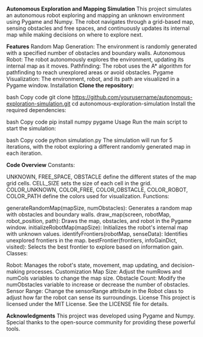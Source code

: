 **Autonomous Exploration and Mapping Simulation**
This project simulates an autonomous robot exploring and mapping an unknown environment using Pygame and Numpy. The robot navigates through a grid-based map, sensing obstacles and free spaces, and continuously updates its internal map while making decisions on where to explore next.

**Features**
Random Map Generation: The environment is randomly generated with a specified number of obstacles and boundary walls.
Autonomous Robot: The robot autonomously explores the environment, updating its internal map as it moves.
Pathfinding: The robot uses the A* algorithm for pathfinding to reach unexplored areas or avoid obstacles.
Pygame Visualization: The environment, robot, and its path are visualized in a Pygame window.
Installation
**Clone the repository:**

bash
Copy code
git clone https://github.com/yourusername/autonomous-exploration-simulation.git
cd autonomous-exploration-simulation
Install the required dependencies:

bash
Copy code
pip install numpy pygame
Usage
Run the main script to start the simulation:

bash
Copy code
python simulation.py
The simulation will run for 5 iterations, with the robot exploring a different randomly generated map in each iteration.

**Code Overview**
Constants:

UNKNOWN, FREE_SPACE, OBSTACLE define the different states of the map grid cells.
CELL_SIZE sets the size of each cell in the grid.
COLOR_UNKNOWN, COLOR_FREE, COLOR_OBSTACLE, COLOR_ROBOT, COLOR_PATH define the colors used for visualization.
Functions:

generateRandomMap(mapSize, numObstacles): Generates a random map with obstacles and boundary walls.
draw_map(screen, robotMap, robot_position, path): Draws the map, obstacles, and robot in the Pygame window.
initializeRobotMap(mapSize): Initializes the robot's internal map with unknown values.
identifyFrontiers(robotMap, senseData): Identifies unexplored frontiers in the map.
bestFrontier(frontiers, infoGainDict, visited): Selects the best frontier to explore based on information gain.
Classes:

Robot: Manages the robot's state, movement, map updating, and decision-making processes.
Customization
Map Size: Adjust the numRows and numCols variables to change the map size.
Obstacle Count: Modify the numObstacles variable to increase or decrease the number of obstacles.
Sensor Range: Change the sensorRange attribute in the Robot class to adjust how far the robot can sense its surroundings.
License
This project is licensed under the MIT License. See the LICENSE file for details.

**Acknowledgments**
This project was developed using Pygame and Numpy. Special thanks to the open-source community for providing these powerful tools.

